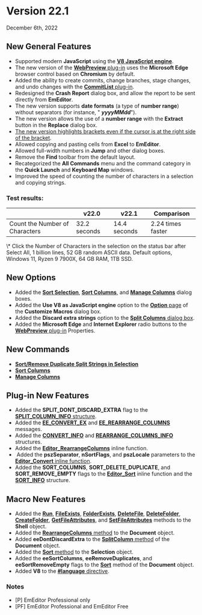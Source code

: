 # Version 22.1

December 6th, 2022

## New General Features

- Supported modern **JavaScript** using the **[V8 JavaScript engine](https://v8.dev/)**. <pro />
- The new version of the [**WebPreview** plug-in](../howto/plugin/plugin_webpreview) uses the **Microsoft Edge** browser control based on **Chromium** by default. <pro />
- Added the ability to create commits, change branches, stage changes, and undo changes with the [**CommitList** plug-in](../howto/plugin/plugin_commit_list). <pro />
- Redesigned the **Crash Report** dialog box, and allow the report to be sent directly from **EmEditor**. <profree />
- The new version supports **date formats** (a type of **number range**) without separators (for instance, " **_yyyyMMdd_**"). <profree />
- The new version allows the use of a **number range** with the **Extract** button in the **Replace** dialog box. <pro />
- [The new version highlights brackets even if the cursor is at the right side of the bracket](https://stackoverflow.com/questions/74169320/highlight-brackets-when-caret-be-after-bracket). <profree />
- Allowed copying and pasting cells from **Excel** to **EmEditor**. <pro />
- Allowed full-width numbers in **Jump** and other dialog boxes. <profree />
- Remove the **Find** toolbar from the default layout. <pro />
- Recategorized the **All Commands** menu and the command category in the **Quick Launch** and **Keyboard Map** windows. <profree />
- Improved the speed of counting the number of characters in a selection and copying strings. <profree />

### Test results:

|  | v22.0 | v22.1 | Comparison |
| --- | --- | --- | --- |
| Count the Number of Characters | 32.2 seconds | 14.4 seconds | 2.24 times faster |

\\* Click the Number of Characters in the selection on the status bar after Select All, 1 billion lines, 52 GB random ASCII data. Default options, Windows 11, Ryzen 9 7900X, 64 GB RAM, 1TB SSD.

## New Options

- Added the **[Sort Selection](../dlg/sort_sel/index)**, **[Sort Columns](../dlg/sort_columns/index)**, and **[Manage Columns](../dlg/manage_columns/index)** dialog boxes. <pro />
- Added the **Use V8 as JavaScript engine** option to the [**Option** page](../dlg/macro_customize/options/index) of the **Customize Macros** dialog box. <pro />
- Added the **Discard extra strings** option to the [**Split Columns** dialog box](../dlg/split_column/index). <pro />
- Added the **Microsoft Edge** and **Internet Explorer** radio buttons to the [**WebPreview** plug-in](../howto/plugin/plugin_webpreview) Properties. <pro />

## New Commands

- [**Sort/Remove Duplicate Split Strings in Selection**](../cmd/sort/sort_sel) <pro />
- [**Sort Columns**](../cmd/sort/sort_columns) <pro />
- [**Manage Columns**](../cmd/csv/manage_columns) <pro />

## Plug-in New Features <pro />

- Added the **SPLIT\_DONT\_DISCARD\_EXTRA** flag to the [**SPLIT\_COLUMN\_INFO** structure](../plugin/structure/split_column_info).
- Added the [**EE\_CONVERT\_EX**](../plugin/message/ee_convert_ex) and **[EE\_REARRANGE\_COLUMNS](../plugin/message/ee_rearrange_columns)** messages.
- Added the [**CONVERT\_INFO**](../plugin/structure/convert_info) and [**REARRANGE\_COLUMNS\_INFO**](../plugin/structure/rearrange_columns_info) structures.
- Added the [**Editor\_RearrangeColumns**](../plugin/macro/editor_rearrangecolumns) inline function.
-  Added the **pszSeparator**, **nSortFlags**, and **pszLocale** parameters to the [**Editor\_Convert** inline function](../plugin/macro/editor_convert).
- Added the **SORT\_COLUMNS**, **SORT\_DELETE\_DUPLICATE**, and **SORT\_REMOVE\_EMPTY** flags to the [**Editor\_Sort**](../plugin/macro/editor_sort) inline function and the [**SORT\_INFO**](../plugin/structure/sort_info) structure.

## Macro New Features <pro />

- Added the **[Run](../macro/shell/run)**, **[FileExists](../macro/shell/file_exists)**, **[FolderExists](../macro/shell/folder_exists)**, **[DeleteFile](../macro/shell/delete_file)**, **[DeleteFolder](../macro/shell/delete_folder)**, **[CreateFolder](../macro/shell/create_folder)**, **[GetFileAttributes](../macro/shell/get_file_attributes)**, and **[SetFileAttributes](../macro/shell/set_file_attributes)** methods to the **Shell** object.
- Added the [**RearrangeColumns** method](../macro/document/rearrange_columns) to the **Document** object.
- Added **eeDontDiscardExtra** to the [**SplitColumn** method](../macro/document/split_column) of the **Document** object.
- Added the [**Sort** method](../macro/selection/sort) to the **Selection** object.
- Added the **eeSortColumns**, **eeRemoveDuplicates**, and **eeSortRemoveEmpty** flags to the **[Sort](../macro/document/sort)** method of the **Document** object.
- Added **V8** to the [**#language** directive](../macro/directive/language).

### Notes

- \[P\] EmEditor Professional only
- \[PF\] EmEditor Professional and EmEditor Free
